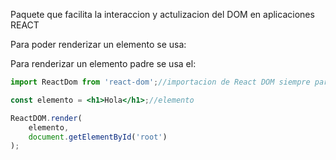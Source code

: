 Paquete que facilita la interaccion y actulizacion del DOM en aplicaciones REACT

Para poder renderizar un elemento se usa:

Para renderizar un elemento padre se usa el:

````jsx
import ReactDom from 'react-dom';//importacion de React DOM siempre para renderizar

const elemento = <h1>Hola</h1>;//elemento

ReactDOM.render(
	elemento,
	document.getElementById('root')
);
	  
````
